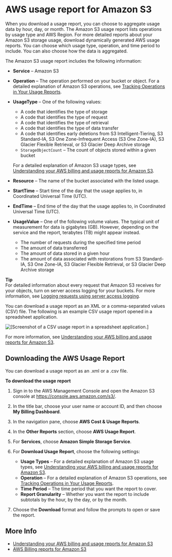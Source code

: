 # AWS usage report for Amazon S3<a name="aws-usage-report"></a>

When you download a usage report, you can choose to aggregate usage data by hour, day, or month\. The Amazon S3 usage report lists operations by usage type and AWS Region\. For more detailed reports about your Amazon S3 storage usage, download dynamically generated AWS usage reports\. You can choose which usage type, operation, and time period to include\. You can also choose how the data is aggregated\. 

The Amazon S3 usage report includes the following information:
+ **Service** – Amazon S3
+ **Operation** – The operation performed on your bucket or object\. For a detailed explanation of Amazon S3 operations, see [Tracking Operations in Your Usage Reports](aws-usage-report-understand.md#aws-usage-report-understand-operations)\.
+ **UsageType** – One of the following values:
  + A code that identifies the type of storage
  + A code that identifies the type of request
  + A code that identifies the type of retrieval
  + A code that identifies the type of data transfer
  + A code that identifies early deletions from S3 Intelligent\-Tiering, S3 Standard\-IA, S3 One Zone\-Infrequent Access \(S3 One Zone\-IA\), S3 Glacier Flexible Retrieval, or S3 Glacier Deep Archive storage
  + `StorageObjectCount` – The count of objects stored within a given bucket

  For a detailed explanation of Amazon S3 usage types, see [Understanding your AWS billing and usage reports for Amazon S3](aws-usage-report-understand.md)\.
+ **Resource** – The name of the bucket associated with the listed usage\.
+ **StartTime** – Start time of the day that the usage applies to, in Coordinated Universal Time \(UTC\)\.
+ **EndTime** – End time of the day that the usage applies to, in Coordinated Universal Time \(UTC\)\. 
+ **UsageValue** – One of the following volume values\. The typical unit of measurement for data is gigabytes \(GB\)\. However, depending on the service and the report, terabytes \(TB\) might appear instead\.
  + The number of requests during the specified time period
  + The amount of data transferred
  + The amount of data stored in a given hour
  + The amount of data associated with restorations from S3 Standard\-IA, S3 One Zone\-IA, S3 Glacier Flexible Retrieval, or S3 Glacier Deep Archive storage

**Tip**  
For detailed information about every request that Amazon S3 receives for your objects, turn on server access logging for your buckets\. For more information, see [Logging requests using server access logging](ServerLogs.md)\. 

You can download a usage report as an XML or a comma\-separated values \(CSV\) file\. The following is an example CSV usage report opened in a spreadsheet application\.

![\[Screenshot of a CSV usage report in a spreadsheet application.\]](http://docs.aws.amazon.com/AmazonS3/latest/userguide/images/s3-usage-report.png)

For more information, see [Understanding your AWS billing and usage reports for Amazon S3](aws-usage-report-understand.md)\.

## Downloading the AWS Usage Report<a name="aws-usage-report-download"></a>

You can download a usage report as an \.xml or a \.csv file\.

**To download the usage report**

1. Sign in to the AWS Management Console and open the Amazon S3 console at [https://console\.aws\.amazon\.com/s3/](https://console.aws.amazon.com/s3/)\.

1. In the title bar, choose your user name or account ID, and then choose **My Billing Dashboard**\. 

1. In the navigation pane, choose **AWS Cost & Usage Reports**\.

1. In the **Other Reports** section, choose **AWS Usage Report**\.

1. For **Services**, choose **Amazon Simple Storage Service**\.

1. For **Download Usage Report**, choose the following settings:
   + ****Usage Types**** – For a detailed explanation of Amazon S3 usage types, see [Understanding your AWS billing and usage reports for Amazon S3](aws-usage-report-understand.md)\.
   + ****Operation**** – For a detailed explanation of Amazon S3 operations, see [Tracking Operations in Your Usage Reports](aws-usage-report-understand.md#aws-usage-report-understand-operations)\.
   + ****Time Period**** – The time period that you want the report to cover\. 
   + ****Report Granularity**** – Whether you want the report to include subtotals by the hour, by the day, or by the month\.

1. Choose the **Download** format and follow the prompts to open or save the report\.

## More Info<a name="aws-usage-report-more-info"></a>
+ [Understanding your AWS billing and usage reports for Amazon S3](aws-usage-report-understand.md)
+ [AWS Billing reports for Amazon S3](aws-billing-reports.md)